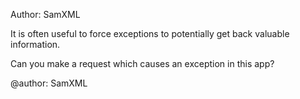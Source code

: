 Author: SamXML

It is often useful to force exceptions to potentially get back valuable information.

Can you make a request which causes an exception in this app?

@author: SamXML
